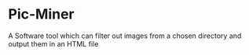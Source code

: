 # Pic-Miner
A Software tool which can filter out images from a chosen directory and output them in an HTML file
